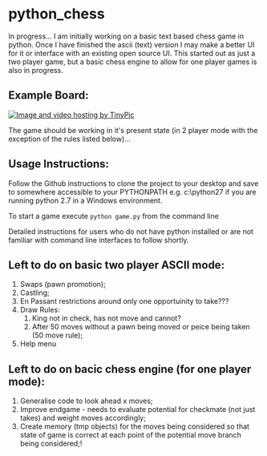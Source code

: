 python_chess
============

In progress... 
I am initially working on a basic text based chess game in python. Once I have finished the ascii (text) version I may make a better UI for it or interface with an existing open source UI. This started out as just a two player game, but a basic chess engine to allow for one player games is also in progress.

Example Board:
-------------

<a href="http://tinypic.com?ref=2ro5pqo" target="_blank"><img src="http://i60.tinypic.com/2ro5pqo.png" border="0" alt="Image and video hosting by TinyPic"></a>

The game should be working in it's present state (in 2 player mode with the exception of the rules listed below)...

Usage Instructions:
------------------
Follow the Github instructions to clone the project to your desktop and save to somewhere accessible to your PYTHONPATH e.g. c:\python27 if you are running python 2.7 in a Windows environment.

To start a game execute `python game.py` from the command line

Detailed instructions for users who do not have python installed or are not familiar with command line interfaces to follow shortly.

Left to do on basic two player ASCII mode:
-----------------------------------------

1. Swaps (pawn promotion);
2. Castling;
3. En Passant restrictions around only one opportuinity to take???
4. Draw Rules:
   1. King not in check, has not move and cannot?
   2. After 50 moves without a pawn being moved or peice being taken (50 move rule);
5. Help menu

Left to do on bacic chess engine (for one player mode):
------------------------------------------------------

1. Generalise code to look ahead x moves;
2. Improve endgame - needs to evaluate potential for checkmate (not just takes) and weight moves accordingly;
3. Create memory (tmp objects) for the moves being considered so that state of game is correct at each point of the potential move branch being considered;!

